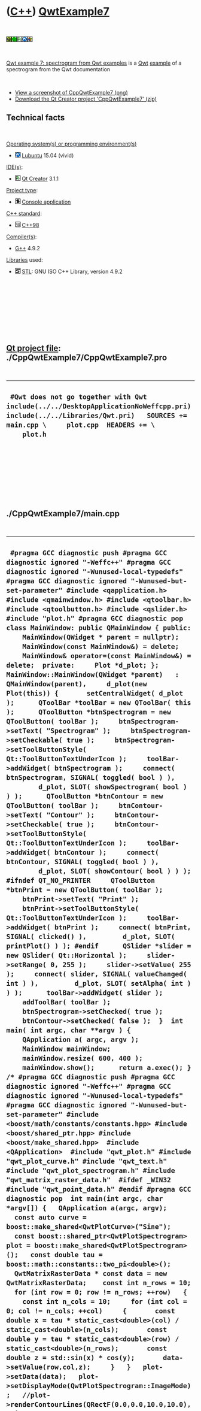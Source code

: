 
 

 

 

 

 

([C++](Cpp.md)) [QwtExample7](CppQwtExample7.md)
==================================================

 

![Qt](PicQt.png)![Qwt](PicQwt.png)![Qt
Creator](PicQtCreator.png)![Lubuntu](PicLubuntu.png)![Windows](PicWindows.png)

 

[Qwt example 7: spectrogram from Qwt examples](CppQwtExample7.md) is a
[Qwt](CppQwt.md) [example](CppExample.md) of a spectrogram from the
Qwt documentation

 

-   [View a screenshot of CppQwtExample7 (png)](CppQwtExample7.png)
-   [Download the Qt Creator project
    'CppQwtExample7' (zip)](CppQwtExample7.zip)

Technical facts
---------------

 

[Operating system(s) or programming environment(s)](CppOs.md)

-   ![Lubuntu](PicLubuntu.png) [Lubuntu](CppLubuntu.md) 15.04 (vivid)

[IDE(s)](CppIde.md):

-   ![Qt Creator](PicQtCreator.png) [Qt Creator](CppQtCreator.md) 3.1.1

[Project type](CppQtProjectType.md):

-   ![console](PicConsole.png) [Console
    application](CppConsoleApplication.md)

[C++ standard](CppStandard.md):

-   ![C++98](PicCpp98.png) [C++98](Cpp98.md)

[Compiler(s)](CppCompiler.md):

-   [G++](CppGpp.md) 4.9.2

[Libraries](CppLibrary.md) used:

-   ![STL](PicStl.png) [STL](CppStl.md): GNU ISO C++ Library, version
    4.9.2

 

 

 

 

 

[Qt project file](CppQtProjectFile.md): ./CppQwtExample7/CppQwtExample7.pro
----------------------------------------------------------------------------

 

  -------------------------------------------------------------------------------------------------------------------------------------------------------------------------------------
  ` #Qwt does not go together with Qwt include(../../DesktopApplicationNoWeffcpp.pri) include(../../Libraries/Qwt.pri)   SOURCES += main.cpp \     plot.cpp  HEADERS += \     plot.h`
  -------------------------------------------------------------------------------------------------------------------------------------------------------------------------------------

 

 

 

 

 

./CppQwtExample7/main.cpp
-------------------------

 

  ------------------------------------------------------------------------------------------------------------------------------------------------------------------------------------------------------------------------------------------------------------------------------------------------------------------------------------------------------------------------------------------------------------------------------------------------------------------------------------------------------------------------------------------------------------------------------------------------------------------------------------------------------------------------------------------------------------------------------------------------------------------------------------------------------------------------------------------------------------------------------------------------------------------------------------------------------------------------------------------------------------------------------------------------------------------------------------------------------------------------------------------------------------------------------------------------------------------------------------------------------------------------------------------------------------------------------------------------------------------------------------------------------------------------------------------------------------------------------------------------------------------------------------------------------------------------------------------------------------------------------------------------------------------------------------------------------------------------------------------------------------------------------------------------------------------------------------------------------------------------------------------------------------------------------------------------------------------------------------------------------------------------------------------------------------------------------------------------------------------------------------------------------------------------------------------------------------------------------------------------------------------------------------------------------------------------------------------------------------------------------------------------------------------------------------------------------------------------------------------------------------------------------------------------------------------------------------------------------------------------------------------------------------------------------------------------------------------------------------------------------------------------------------------------------------------------------------------------------------------------------------------------------------------------------------------------------------------------------------------------------------------------------------------------------------------------------------------------------------------------------------------------------------------------------------------------------------------------------------------------------------------------------------------------------------------------------------------------------------------------------------------------------------------------------------------------------------------------------------------------------------------------------------------------------------------------------------------------------------------------------------------------------------------------------------------------------------------------------------------------------------------------------------------------------------------------------------------------------------------------------------------------------------------------------------------------------
  ` #pragma GCC diagnostic push #pragma GCC diagnostic ignored "-Weffc++" #pragma GCC diagnostic ignored "-Wunused-local-typedefs" #pragma GCC diagnostic ignored "-Wunused-but-set-parameter" #include <qapplication.h> #include <qmainwindow.h> #include <qtoolbar.h> #include <qtoolbutton.h> #include <qslider.h> #include "plot.h" #pragma GCC diagnostic pop  class MainWindow: public QMainWindow { public:     MainWindow(QWidget * parent = nullptr);     MainWindow(const MainWindow&) = delete;     MainWindow& operator=(const MainWindow&) = delete;  private:     Plot *d_plot; };  MainWindow::MainWindow(QWidget *parent)   : QMainWindow(parent),     d_plot(new Plot(this)) {       setCentralWidget( d_plot );      QToolBar *toolBar = new QToolBar( this );      QToolButton *btnSpectrogram = new QToolButton( toolBar );     btnSpectrogram->setText( "Spectrogram" );     btnSpectrogram->setCheckable( true );     btnSpectrogram->setToolButtonStyle( Qt::ToolButtonTextUnderIcon );     toolBar->addWidget( btnSpectrogram );     connect( btnSpectrogram, SIGNAL( toggled( bool ) ),         d_plot, SLOT( showSpectrogram( bool ) ) );      QToolButton *btnContour = new QToolButton( toolBar );     btnContour->setText( "Contour" );     btnContour->setCheckable( true );     btnContour->setToolButtonStyle( Qt::ToolButtonTextUnderIcon );     toolBar->addWidget( btnContour );     connect( btnContour, SIGNAL( toggled( bool ) ),         d_plot, SLOT( showContour( bool ) ) );  #ifndef QT_NO_PRINTER     QToolButton *btnPrint = new QToolButton( toolBar );     btnPrint->setText( "Print" );     btnPrint->setToolButtonStyle( Qt::ToolButtonTextUnderIcon );     toolBar->addWidget( btnPrint );     connect( btnPrint, SIGNAL( clicked() ),         d_plot, SLOT( printPlot() ) ); #endif      QSlider *slider = new QSlider( Qt::Horizontal );     slider->setRange( 0, 255 );     slider->setValue( 255 );     connect( slider, SIGNAL( valueChanged( int ) ),         d_plot, SLOT( setAlpha( int ) ) );      toolBar->addWidget( slider );      addToolBar( toolBar );      btnSpectrogram->setChecked( true );     btnContour->setChecked( false );  }  int main( int argc, char **argv ) {     QApplication a( argc, argv );      MainWindow mainWindow;     mainWindow.resize( 600, 400 );     mainWindow.show();      return a.exec(); }  /* #pragma GCC diagnostic push #pragma GCC diagnostic ignored "-Weffc++" #pragma GCC diagnostic ignored "-Wunused-local-typedefs" #pragma GCC diagnostic ignored "-Wunused-but-set-parameter" #include <boost/math/constants/constants.hpp> #include <boost/shared_ptr.hpp> #include <boost/make_shared.hpp>  #include <QApplication>  #include "qwt_plot.h" #include "qwt_plot_curve.h" #include "qwt_text.h" #include "qwt_plot_spectrogram.h" #include "qwt_matrix_raster_data.h"  #ifdef _WIN32 #include "qwt_point_data.h" #endif #pragma GCC diagnostic pop  int main(int argc, char *argv[]) {   QApplication a(argc, argv);    const auto curve = boost::make_shared<QwtPlotCurve>("Sine");   const boost::shared_ptr<QwtPlotSpectrogram> plot = boost::make_shared<QwtPlotSpectrogram>();   const double tau = boost::math::constants::two_pi<double>();     QwtMatrixRasterData * const data = new QwtMatrixRasterData;    const int n_rows = 10;   for (int row = 0; row != n_rows; ++row)   {     const int n_cols = 10;     for (int col = 0; col != n_cols; ++col)     {       const double x = tau * static_cast<double>(col) / static_cast<double>(n_cols);       const double y = tau * static_cast<double>(row) / static_cast<double>(n_rows);       const double z = std::sin(x) * cos(y);       data->setValue(row,col,z);     }   }   plot->setData(data);   plot->setDisplayMode(QwtPlotSpectrogram::ImageMode);   //plot->renderContourLines(QRectF(0.0,0.0,10.0,10.0),QSize(10,10));   plot->show();   return a.exec(); }   */`
  ------------------------------------------------------------------------------------------------------------------------------------------------------------------------------------------------------------------------------------------------------------------------------------------------------------------------------------------------------------------------------------------------------------------------------------------------------------------------------------------------------------------------------------------------------------------------------------------------------------------------------------------------------------------------------------------------------------------------------------------------------------------------------------------------------------------------------------------------------------------------------------------------------------------------------------------------------------------------------------------------------------------------------------------------------------------------------------------------------------------------------------------------------------------------------------------------------------------------------------------------------------------------------------------------------------------------------------------------------------------------------------------------------------------------------------------------------------------------------------------------------------------------------------------------------------------------------------------------------------------------------------------------------------------------------------------------------------------------------------------------------------------------------------------------------------------------------------------------------------------------------------------------------------------------------------------------------------------------------------------------------------------------------------------------------------------------------------------------------------------------------------------------------------------------------------------------------------------------------------------------------------------------------------------------------------------------------------------------------------------------------------------------------------------------------------------------------------------------------------------------------------------------------------------------------------------------------------------------------------------------------------------------------------------------------------------------------------------------------------------------------------------------------------------------------------------------------------------------------------------------------------------------------------------------------------------------------------------------------------------------------------------------------------------------------------------------------------------------------------------------------------------------------------------------------------------------------------------------------------------------------------------------------------------------------------------------------------------------------------------------------------------------------------------------------------------------------------------------------------------------------------------------------------------------------------------------------------------------------------------------------------------------------------------------------------------------------------------------------------------------------------------------------------------------------------------------------------------------------------------------------------------------------------------------------------------------------

 

 

 

 

 

./CppQwtExample7/plot.h
-----------------------

 

  -----------------------------------------------------------------------------------------------------------------------------------------------------------------------------------------------------------------------------------------------------------------------------------------------------------------------------------------------------------------------
  ` #include <qwt_plot.h> #include <qwt_plot_spectrogram.h>  class Plot: public QwtPlot {     Q_OBJECT  public:     Plot( QWidget * = NULL );  public Q_SLOTS:     void showContour( bool on );     void showSpectrogram( bool on );     void setAlpha( int );  #ifndef QT_NO_PRINTER     void printPlot(); #endif  private:     QwtPlotSpectrogram *d_spectrogram; };`
  -----------------------------------------------------------------------------------------------------------------------------------------------------------------------------------------------------------------------------------------------------------------------------------------------------------------------------------------------------------------------

 

 

 

 

 

./CppQwtExample7/plot.cpp
-------------------------

 

  ----------------------------------------------------------------------------------------------------------------------------------------------------------------------------------------------------------------------------------------------------------------------------------------------------------------------------------------------------------------------------------------------------------------------------------------------------------------------------------------------------------------------------------------------------------------------------------------------------------------------------------------------------------------------------------------------------------------------------------------------------------------------------------------------------------------------------------------------------------------------------------------------------------------------------------------------------------------------------------------------------------------------------------------------------------------------------------------------------------------------------------------------------------------------------------------------------------------------------------------------------------------------------------------------------------------------------------------------------------------------------------------------------------------------------------------------------------------------------------------------------------------------------------------------------------------------------------------------------------------------------------------------------------------------------------------------------------------------------------------------------------------------------------------------------------------------------------------------------------------------------------------------------------------------------------------------------------------------------------------------------------------------------------------------------------------------------------------------------------------------------------------------------------------------------------------------------------------------------------------------------------------------------------------------------------------------------------------------------------------------------------------------------------------------------------------------------------------------------------------------------------------------------------------------------------------------------------------------------------------------------------------------------------------------------------------------------------------------------------------------------------------------------------------------------------------------------------------------------------------------------------------------------------------------------------------------------------------------------------------------------------------------------------------------------------------------------------------------------------------------------------------------------------------------------------------------------------------------------------------------------------------------------------------------------------------------------------------------------------------------------------------------------------------------------------------------------------------------------------------------------------------------------------------------------------------------------------------------------------------------------------------------------------------------------------------------------------------------------------------------------------------------------------------------------------------------------------------------------------------------------------------------------------------------------------------------------------------------------------------------------------------------------------------------------------------------------------------------------------------------------------------------------------------------------------------------------------------------------------------------------------------------------------------------------------------------------------------------------------------------------------------------------------------------------------------------------------------------------------------------------------------------------------------------------------------------------------------------------------------------------------------------------------------------------------------------------------------------------------------------------------------------------------------------------------------------------------------------------------------------------------------------------------------------------------------------------------------------------------------------------------------------------------------------------
  ` #include <qprinter.h> #include <qprintdialog.h> #include <qwt_color_map.h> #include <qwt_plot_spectrogram.h> #include <qwt_scale_widget.h> #include <qwt_scale_draw.h> #include <qwt_plot_zoomer.h> #include <qwt_plot_panner.h> #include <qwt_plot_layout.h> #include <qwt_plot_renderer.h> #include "plot.h"  #include <qwt_plot_canvas.h> //Linux  class MyZoomer: public QwtPlotZoomer { public:     MyZoomer( QWidget *canvas ):         QwtPlotZoomer(dynamic_cast<QwtPlotCanvas *>(canvas))     {         setTrackerMode( AlwaysOn );     }      virtual QwtText trackerTextF( const QPointF &pos ) const     {         QColor bg( Qt::white );         bg.setAlpha( 200 );          QwtText text = QwtPlotZoomer::trackerTextF( pos );         text.setBackgroundBrush( QBrush( bg ) );         return text;     } };  class SpectrogramData: public QwtRasterData { public:     SpectrogramData()     {         setInterval( Qt::XAxis, QwtInterval( -1.5, 1.5 ) );         setInterval( Qt::YAxis, QwtInterval( -1.5, 1.5 ) );         setInterval( Qt::ZAxis, QwtInterval( 0.0, 10.0 ) );     }      virtual double value( double x, double y ) const     {         const double c = 0.842;          const double v1 = x * x + ( y - c ) * ( y + c );         const double v2 = x * ( y + c ) + x * ( y + c );          return 1.0 / ( v1 * v1 + v2 * v2 );     } };  class ColorMap: public QwtLinearColorMap { public:     ColorMap():         QwtLinearColorMap( Qt::darkCyan, Qt::red )     {         addColorStop( 0.1, Qt::cyan );         addColorStop( 0.6, Qt::green );         addColorStop( 0.95, Qt::yellow );     } };  Plot::Plot( QWidget *parent ):     QwtPlot( parent ) {     d_spectrogram = new QwtPlotSpectrogram();     d_spectrogram->setRenderThreadCount( 0 ); // use system specific thread count      d_spectrogram->setColorMap( new ColorMap() );     d_spectrogram->setCachePolicy( QwtPlotRasterItem::PaintCache );      d_spectrogram->setData( new SpectrogramData() );     d_spectrogram->attach( this );      QList<double> contourLevels;     for ( double level = 0.5; level < 10.0; level += 1.0 )         contourLevels += level;     d_spectrogram->setContourLevels( contourLevels );      const QwtInterval zInterval = d_spectrogram->data()->interval( Qt::ZAxis );     // A color bar on the right axis     QwtScaleWidget *rightAxis = axisWidget( QwtPlot::yRight );     rightAxis->setTitle( "Intensity" );     rightAxis->setColorBarEnabled( true );     rightAxis->setColorMap( zInterval, new ColorMap() );      setAxisScale( QwtPlot::yRight, zInterval.minValue(), zInterval.maxValue() );     enableAxis( QwtPlot::yRight );      plotLayout()->setAlignCanvasToScales( true );     replot();      // LeftButton for the zooming     // MidButton for the panning     // RightButton: zoom out by 1     // Ctrl+RighButton: zoom out to full size      QwtPlotZoomer* zoomer = new MyZoomer( canvas() );     zoomer->setMousePattern( QwtEventPattern::MouseSelect2,         Qt::RightButton, Qt::ControlModifier );     zoomer->setMousePattern( QwtEventPattern::MouseSelect3,         Qt::RightButton );      QwtPlotPanner *panner = new QwtPlotPanner( canvas() );     panner->setAxisEnabled( QwtPlot::yRight, false );     panner->setMouseButton( Qt::MidButton );      // Avoid jumping when labels with more/less digits     // appear/disappear when scrolling vertically      const QFontMetrics fm( axisWidget( QwtPlot::yLeft )->font() );     QwtScaleDraw *sd = axisScaleDraw( QwtPlot::yLeft );     sd->setMinimumExtent( fm.width( "100.00" ) );      const QColor c( Qt::darkBlue );     zoomer->setRubberBandPen( c );     zoomer->setTrackerPen( c ); }  void Plot::showContour( bool on ) {     d_spectrogram->setDisplayMode( QwtPlotSpectrogram::ContourMode, on );     replot(); }  void Plot::showSpectrogram( bool on ) {     d_spectrogram->setDisplayMode( QwtPlotSpectrogram::ImageMode, on );     d_spectrogram->setDefaultContourPen(         on ? QPen( Qt::black, 0 ) : QPen( Qt::NoPen ) );      replot(); }  void Plot::setAlpha( int alpha ) {     d_spectrogram->setAlpha( alpha );     replot(); }  #ifndef QT_NO_PRINTER  void Plot::printPlot() {     QPrinter printer( QPrinter::HighResolution );     printer.setOrientation( QPrinter::Landscape );     printer.setOutputFileName( "spectrogram.pdf" );      QPrintDialog dialog( &printer );     if ( dialog.exec() )     {         QwtPlotRenderer renderer;          if ( printer.colorMode() == QPrinter::GrayScale )         {             renderer.setDiscardFlag( QwtPlotRenderer::DiscardBackground );             renderer.setDiscardFlag( QwtPlotRenderer::DiscardCanvasBackground );             #ifdef WIN32_             renderer.setDiscardFlag( QwtPlotRenderer::DiscardCanvasFrame );             #endif //WIN32_             renderer.setLayoutFlag( QwtPlotRenderer::FrameWithScales );         }          renderer.renderTo( this, printer );     } }  #endif`
  ----------------------------------------------------------------------------------------------------------------------------------------------------------------------------------------------------------------------------------------------------------------------------------------------------------------------------------------------------------------------------------------------------------------------------------------------------------------------------------------------------------------------------------------------------------------------------------------------------------------------------------------------------------------------------------------------------------------------------------------------------------------------------------------------------------------------------------------------------------------------------------------------------------------------------------------------------------------------------------------------------------------------------------------------------------------------------------------------------------------------------------------------------------------------------------------------------------------------------------------------------------------------------------------------------------------------------------------------------------------------------------------------------------------------------------------------------------------------------------------------------------------------------------------------------------------------------------------------------------------------------------------------------------------------------------------------------------------------------------------------------------------------------------------------------------------------------------------------------------------------------------------------------------------------------------------------------------------------------------------------------------------------------------------------------------------------------------------------------------------------------------------------------------------------------------------------------------------------------------------------------------------------------------------------------------------------------------------------------------------------------------------------------------------------------------------------------------------------------------------------------------------------------------------------------------------------------------------------------------------------------------------------------------------------------------------------------------------------------------------------------------------------------------------------------------------------------------------------------------------------------------------------------------------------------------------------------------------------------------------------------------------------------------------------------------------------------------------------------------------------------------------------------------------------------------------------------------------------------------------------------------------------------------------------------------------------------------------------------------------------------------------------------------------------------------------------------------------------------------------------------------------------------------------------------------------------------------------------------------------------------------------------------------------------------------------------------------------------------------------------------------------------------------------------------------------------------------------------------------------------------------------------------------------------------------------------------------------------------------------------------------------------------------------------------------------------------------------------------------------------------------------------------------------------------------------------------------------------------------------------------------------------------------------------------------------------------------------------------------------------------------------------------------------------------------------------------------------------------------------------------------------------------------------------------------------------------------------------------------------------------------------------------------------------------------------------------------------------------------------------------------------------------------------------------------------------------------------------------------------------------------------------------------------------------------------------------------------------------------------------------------------------------------------------------

 

 

 

 

 

 

This page has been created by the [tool](Tools.md)
[CodeToHtml](ToolCodeToHtml.md)
